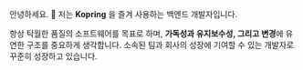 안녕하세요. 👋
저는 **Kopring** 을 즐겨 사용하는 백엔드 개발자입니다.

항상 탁월한 품질의 소프트웨어를 목표로 하며, **가독성과 유지보수성, 그리고 변경**에 유연한 구조를 중요하게 생각합니다.
소속된 팀과 회사의 성장에 기여할 수 있는 개발자로 꾸준히 성장하고 있습니다.
